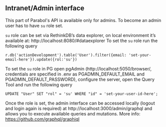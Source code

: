 ## Intranet/Admin interface 

This part of Parabol's API is available only for admins. To become an admin user has to have `su` role set.

`su` role can be set via RethinkDB’s data explorer, on local environment it’s available at: http://localhost:8080/#dataexplorer
To set the `su` role run the following query
```
r.db('actionDevelopment').table('User').filter({email: 'set-your-email-here'}).update({rol:'su'})
```

To set the `su` role in PG open pgAdmin (http://localhost:5050/browser/, credentials are specified in .env as PGADMIN_DEFAULT_EMAIL and PGADMIN_DEFAULT_PASSWORD), configure the server, open the Query Tool and run the following query
```
UPDATE "User" SET "rol" = 'su' WHERE "id" = 'set-your-user-id-here'; 
```

Once the role is set, the admin interface can be accessed locally (logout and login again is required) at http://localhost:3000/admin/graphql and allows you to execute available queries and mutations. 
More info: https://github.com/graphql/graphiql